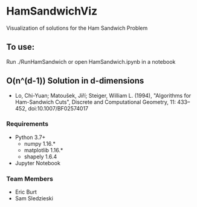 # HamSandwichViz
Visualization of solutions for the Ham Sandwich Problem

## To use:
Run ./RunHamSandwich or open HamSandwich.ipynb in a notebook

## O(n^(d-1)) Solution in d-dimensions
- Lo, Chi-Yuan; Matoušek, Jiří; Steiger, William L. (1994), "Algorithms for Ham-Sandwich Cuts", Discrete and Computational Geometry, 11: 433–452, doi:10.1007/BF02574017

### Requirements
- Python 3.7+
    - numpy 1.16.*
    - matplotlib 1.16.*
    - shapely 1.6.4
- Jupyter Notebook

### Team Members
- Eric Burt
- Sam Sledzieski
